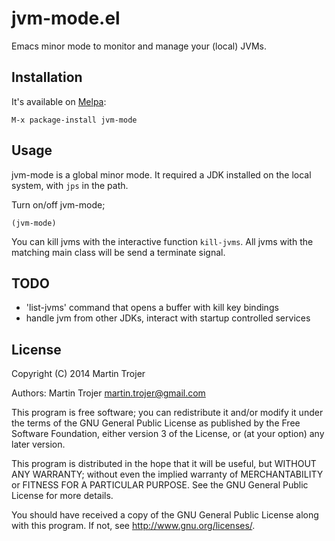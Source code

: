 # jvm-mode.el

Emacs minor mode to monitor and manage your (local) JVMs.

## Installation

It's available on [Melpa](http://melpa.milkbox.net/):

    M-x package-install jvm-mode

## Usage

jvm-mode is a global minor mode. It required a JDK installed on the local system, with `jps` in the path.

Turn on/off jvm-mode;

    (jvm-mode)

You can kill jvms with the interactive function `kill-jvms`. All jvms with the matching main class will be send a terminate signal.

## TODO

* 'list-jvms' command that opens a buffer with kill key bindings
* handle jvm from other JDKs, interact with startup controlled services

## License

Copyright (C) 2014 Martin Trojer

Authors: Martin Trojer <martin.trojer@gmail.com>

This program is free software; you can redistribute it and/or modify
it under the terms of the GNU General Public License as published by
the Free Software Foundation, either version 3 of the License, or
(at your option) any later version.

This program is distributed in the hope that it will be useful,
but WITHOUT ANY WARRANTY; without even the implied warranty of
MERCHANTABILITY or FITNESS FOR A PARTICULAR PURPOSE.  See the
GNU General Public License for more details.

You should have received a copy of the GNU General Public License
along with this program.  If not, see <http://www.gnu.org/licenses/>.

